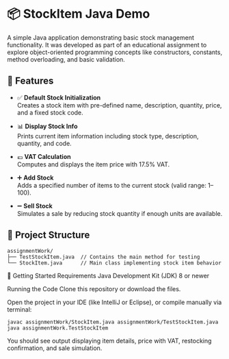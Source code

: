 # 📦 StockItem Java Demo

A simple Java application demonstrating basic stock management functionality. It was developed as part of an educational assignment to explore object-oriented programming concepts like constructors, constants, method overloading, and basic validation.

## 🧰 Features

- ✅ **Default Stock Initialization**  
  Creates a stock item with pre-defined name, description, quantity, price, and a fixed stock code.

- 📊 **Display Stock Info**  
  Prints current item information including stock type, description, quantity, and code.

- 💷 **VAT Calculation**  
  Computes and displays the item price with 17.5% VAT.

- ➕ **Add Stock**  
  Adds a specified number of items to the current stock (valid range: 1–100).

- ➖ **Sell Stock**  
  Simulates a sale by reducing stock quantity if enough units are available.

## 📁 Project Structure

```plaintext
assignmentWork/
├── TestStockItem.java  // Contains the main method for testing
└── StockItem.java      // Main class implementing stock item behavior
```

🚀 Getting Started
Requirements
Java Development Kit (JDK) 8 or newer

Running the Code
Clone this repository or download the files.

Open the project in your IDE (like IntelliJ or Eclipse), or compile manually via terminal:

```plaintext
javac assignmentWork/StockItem.java assignmentWork/TestStockItem.java
java assignmentWork.TestStockItem
```

You should see output displaying item details, price with VAT, restocking confirmation, and sale simulation.
